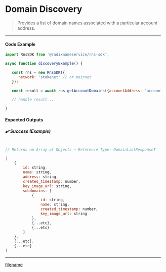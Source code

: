 # Domain Discovery

> Provides a list of domain names associated with a particular account address.

---

<!-- tabs:start -->

#### **Code Example**

```js
import RnsSDK from '@radixnameservice/rns-sdk';

async function discoveryExample() {

   const rns = new RnsSDK({
      network: 'stokenet' // or mainnet
   });

   const result = await rns.getAccountDomains({accountAddress: 'account_tdx_2_1298zn26mlsyc0gsx507cc83y7x8veyp90axzh6aefqhxxq9l7y03c7'});

   // handle result...

}
```

#### **Expected Outputs**

##### ✔️ Success (Example)

```js

// Returns an Array of Objects ⇾ Reference Type: DomainListResponseT

[
    {
        id: string,
        name: string,
        address: string,
        created_timestamp: number,
        key_image_url: string,
        subdomains: [
            {
                id: string,
                name: string,
                created_timestamp: number,
                key_image_url: string
            },
            {...etc},
            {...etc}
        ]
    },
    {...etc},
    {...etc}
]

```

---

[filename](./common/errors/error-stack.md ':include')

<!-- tabs:end -->